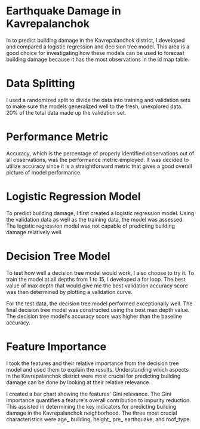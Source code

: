 # Earthquake Damage in Kavrepalanchok
In to predict building damage in the Kavrepalanchok district, I developed and compared a logistic regression and decision tree model. This area is a good choice for investigating how these models can be used to forecast building damage because it has the most observations in the id map table.

# Data Splitting
I used a randomized split to divide the data into training and validation sets to make sure the models generalized well to the fresh, unexplored data. 20% of the total data made up the validation set.

# Performance Metric
Accuracy, which is the percentage of properly identified observations out of all observations, was the performance metric employed. It was decided to utilize accuracy since it is a straightforward metric that gives a good overall picture of model performance.

# Logistic Regression Model
To predict building damage, I first created a logistic regression model. Using the validation data as well as the training data, the model was assessed. The logistic regression model was not capable of predicting building damage relatively well.

# Decision Tree Model
To test how well a decision tree model would work, I also choose to try it. To train the model at all depths from 1 to 15, I developed a for loop. The best value of max depth that would give me the best validation accuracy score was then determined by plotting a validation curve.

For the test data, the decision tree model performed exceptionally well. The final decision tree model was constructed using the best max depth value. The decision tree model's accuracy score was higher than the baseline accuracy.

# Feature Importance
I took the features and their relative importance from the decision tree model and used them to explain the results. Understanding which aspects in the Kavrepalanchok district were most crucial for predicting building damage can be done by looking at their relative relevance.

I created a bar chart showing the features' Gini relevance. The Gini importance quantifies a feature's overall contribution to impurity reduction. This assisted in determining the key indicators for predicting building damage in the Kavrepalanchok neighborhood. The three most crucial characteristics were age_ building, height_ pre_ earthquake, and roof_type.